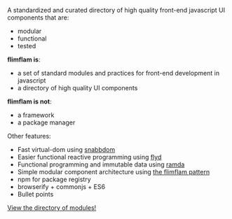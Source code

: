 A standardized and curated directory of high quality front-end javascript UI components that are:
- modular
- functional
- tested

**flimflam is**:
- a set of standard modules and practices for front-end development in javascript
- a directory of high quality UI components

**flimflam is not**:
- a framework
- a package manager

Other features:
- Fast virtual-dom using [snabbdom](https://github.com/paldepind/snabbdom)
- Easier functional reactive programming using [flyd](https://github.com/paldepind/flyd)
- Functional programming and immutable data using [ramda](http://ramdajs.com)
- Simple modular component architecture using [the flimflam pattern]()
- npm for package registry
- browserify + commonjs + ES6
- Bullet points

[View the directory of modules!](#directory)
